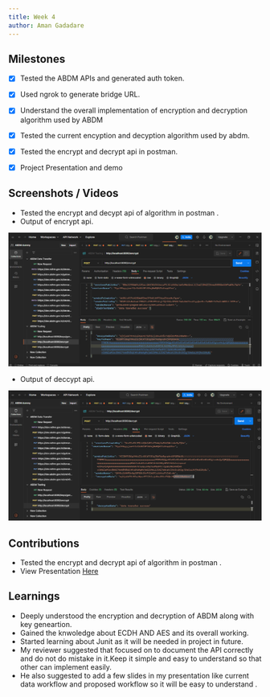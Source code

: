 ```yaml
---
title: Week 4
author: Aman Gadadare
---
```

## Milestones
- [x] Tested the ABDM APIs and generated auth token.
- [x] Used ngrok to generate bridge URL.
- [x] Understand the overall implementation of encryption and decryption algorithm used by ABDM
- [x] Tested the current encyption and decyption algorithm used by abdm.
- [x] Tested the encrypt and decrypt api in postman.
- [x] Project Presentation and demo 



## Screenshots / Videos 
- Tested the encrypt and decypt api of algorithm in postman .
- Output of encrypt api.

![ Encryption   ](https://github.com/AmanGadadare/c4gt-milestones/blob/C4GT-Milestones-DT-ABDM-%5D/assets/encrypt1.png?raw=true)

- Output of deccypt api.

![ Decryption  ](https://github.com/AmanGadadare/c4gt-milestones/blob/C4GT-Milestones-DT-ABDM-%5D/assets/decrypt1.png?raw=true)
## Contributions
- Tested the encrypt and decrypt api of algorithm in postman .
- View Presentation [Here](https://docs.google.com/presentation/d/1grv4XDdJXKEnWZ9_JV3nqC8nuE-mzPlTJSMTkhh5IO4/edit#slide=id.p1)


## Learnings
- Deeply understood the encryption and decryption of ABDM along with key geneartion.
- Gained the knwoledge about ECDH AND AES and its overall working.
- Started learning about Junit as it will be needed in project in future.
- My reviewer suggested that focused on to document the API correctly and do not do mistake in it.Keep it simple    and easy to understand so that other can implement easily.
- He  also suggested to add a few slides in my presentation like current  data workflow and proposed workflow so it will be easy to understand .
  


